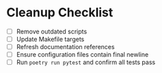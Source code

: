 # Cleanup Checklist

- [ ] Remove outdated scripts
- [ ] Update Makefile targets
- [ ] Refresh documentation references
- [ ] Ensure configuration files contain final newline
- [ ] Run `poetry run pytest` and confirm all tests pass
